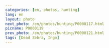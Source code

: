 ```yaml
---
categories: [en, photos, hunting]
lang: en
layout: photo
next_photo: /en/photos/hunting/P0000117.html
picname: P0000119
prev_photo: /en/photos/hunting/P0000121.html
tags: [Dead Zebra, Ingo]
---
```

